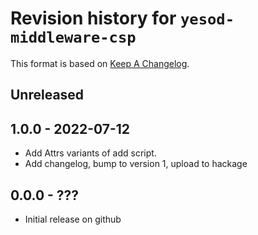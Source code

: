 # Revision history for `yesod-middleware-csp`

This format is based on [Keep A Changelog](https://keepachangelog.com/en/1.0.0).

## Unreleased

## 1.0.0 - 2022-07-12

+ Add Attrs variants of add script.
+ Add changelog, bump to version 1, upload to hackage

## 0.0.0 - ???

+ Initial release on github

